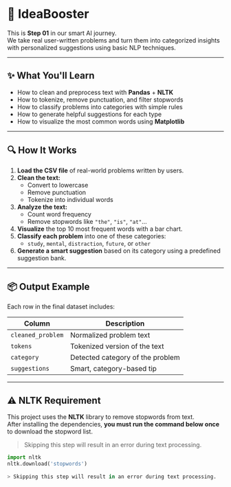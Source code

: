 # 🧠 IdeaBooster

This is **Step 01** in our smart AI journey.  
We take real user-written problems and turn them into categorized insights with personalized suggestions using basic NLP techniques.

---

## ✨ What You'll Learn

- How to clean and preprocess text with **Pandas** + **NLTK**
- How to tokenize, remove punctuation, and filter stopwords
- How to classify problems into categories with simple rules
- How to generate helpful suggestions for each type
- How to visualize the most common words using **Matplotlib**

---

## 🔍 How It Works

1. **Load the CSV file** of real-world problems written by users.
2. **Clean the text:**
   - Convert to lowercase
   - Remove punctuation
   - Tokenize into individual words
3. **Analyze the text:**
   - Count word frequency
   - Remove stopwords like `"the"`, `"is"`, `"at"`...
4. **Visualize** the top 10 most frequent words with a bar chart.
5. **Classify each problem** into one of these categories:
   - `study`, `mental`, `distraction`, `future`, or `other`
6. **Generate a smart suggestion** based on its category using a predefined suggestion bank.

---

## 📦 Output Example

Each row in the final dataset includes:

| Column            | Description                                |
|-------------------|--------------------------------------------|
| `cleaned_problem` | Normalized problem text                    |
| `tokens`          | Tokenized version of the text              |
| `category`        | Detected category of the problem           |
| `suggestions`     | Smart, category-based tip                  |

---

## ⚠️ NLTK Requirement

This project uses the **NLTK** library to remove stopwords from text.  
After installing the dependencies, **you must run the command below once** to download the stopword list.

> Skipping this step will result in an error during text processing.

````python
import nltk
nltk.download('stopwords')
  
> Skipping this step will result in an error during text processing.  
